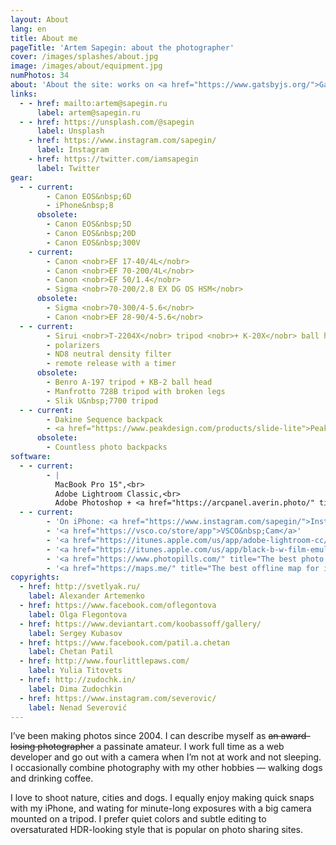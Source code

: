 ```yaml
---
layout: About
lang: en
title: About me
pageTitle: 'Artem Sapegin: about the photographer'
cover: /images/splashes/about.jpg
image: /images/about/equipment.jpg
numPhotos: 34
about: 'About the site: works on <a href="https://www.gatsbyjs.org/">Gatsby</a>, <a href="https://www.styled-components.com/">styled-components</a> and <a href="http://sapegin.github.io/tamia/">Tâmia</a>; hosted on <a href="https://www.netlify.com/">Netlify</a>.'
links:
  - - href: mailto:artem@sapegin.ru
      label: artem@sapegin.ru
  - - href: https://unsplash.com/@sapegin
      label: Unsplash
    - href: https://www.instagram.com/sapegin/
      label: Instagram
    - href: https://twitter.com/iamsapegin
      label: Twitter
gear:
  - - current:
        - Canon EOS&nbsp;6D
        - iPhone&nbsp;8
      obsolete:
        - Canon EOS&nbsp;5D
        - Canon EOS&nbsp;20D
        - Canon EOS&nbsp;300V
    - current:
        - Canon <nobr>EF 17-40/4L</nobr>
        - Canon <nobr>EF 70-200/4L</nobr>
        - Canon <nobr>EF 50/1.4</nobr>
        - Sigma <nobr>70-200/2.8 EX DG OS HSM</nobr>
      obsolete:
        - Sigma <nobr>70-300/4-5.6</nobr>
        - Canon <nobr>EF 28-90/4-5.6</nobr>
  - - current:
        - Sirui <nobr>T-2204X</nobr> tripod <nobr>+ K-20X</nobr> ball head <nobr>+ <a href="http://www.sunwayfoto.com/e_goodsDetail.aspx?gId=1217">L-bracket</a></nobr>
        - polarizers
        - ND8 neutral density filter
        - remote release with a timer
      obsolete:
        - Benro A-197 tripod + KB-2 ball head
        - Manfrotto 728B tripod with broken legs
        - Slik U&nbsp;7700 tripod
  - - current:
        - Dakine Sequence backpack
        - <a href="https://www.peakdesign.com/products/slide-lite">Peak Design Slide Light</a> camera strap
      obsolete:
        - Countless photo backpacks
software:
  - - current:
        - |
          MacBook Pro 15",<br>
          Adobe Lightroom Classic,<br>
          Adobe Photoshop + <a href="https://arcpanel.averin.photo/" title="Luminosity masks panel">ARCPanel</a>
  - - current:
        - 'On iPhone: <a href="https://www.instagram.com/sapegin/">Instagram</a>'
        - '<a href="https://vsco.co/store/app">VSCO&nbsp;Cam</a>'
        - '<a href="https://itunes.apple.com/us/app/adobe-lightroom-cc/id878783582?mt=8">Lightroom&nbsp;CC</a>'
        - '<a href="https://itunes.apple.com/us/app/black-b-w-film-emulator/id939009354?mt=8">Black</a>'
        - '<a href="https://www.photopills.com/" title="The best photo shoot planner for iPhone">PhotoPills</a>'
        - '<a href="https://maps.me/" title="The best offline map for iPhone">Maps.me</a>'
copyrights:
  - href: http://svetlyak.ru/
    label: Alexander Artemenko
  - href: https://www.facebook.com/oflegontova
    label: Olga Flegontova
  - href: https://www.deviantart.com/koobassoff/gallery/
    label: Sergey Kubasov
  - href: https://www.facebook.com/patil.a.chetan
    label: Chetan Patil
  - href: http://www.fourlittlepaws.com/
    label: Yulia Titovets
  - href: http://zudochk.in/
    label: Dima Zudochkin
  - href: https://www.instagram.com/severovic/
    label: Nenad Severović
---
```


I’ve been making photos since 2004. I can describe myself as ~~an award-losing photographer~~ a passinate amateur. I work full time as a web developer and go out with a camera when I’m not at work and not sleeping. I occasionally combine photography with my other hobbies — walking dogs and drinking coffee.

I love to shoot nature, cities and dogs. I equally enjoy making quick snaps with my iPhone, and wating for minute-long exposures with a big camera mounted on a tripod. I prefer quiet colors and subtle editing to oversaturated HDR-looking style that is popular on photo sharing sites.
